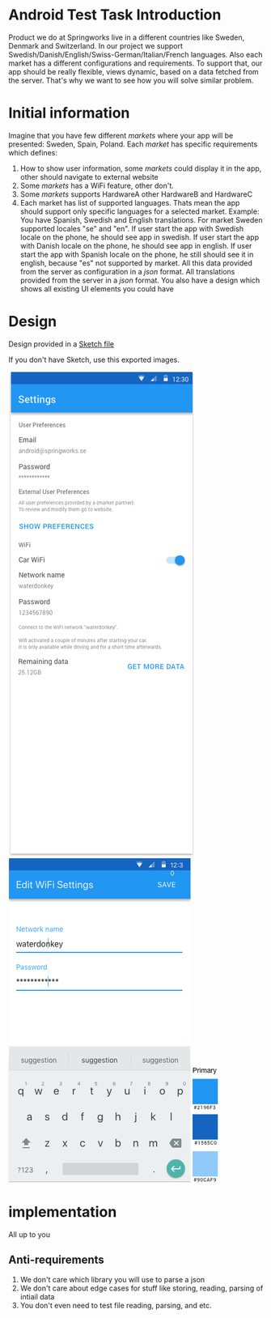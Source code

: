 # Android Test Task Introduction

Product we do at Springworks live in a different countries like Sweden, Denmark and Switzerland.
In our project we support Swedish/Danish/English/Swiss-German/Italian/French languages. Also each market has a different configurations and requirements. To support that, our app should be really flexible, views dynamic, based on a data fetched from the server. That's why we want to see how you will solve similar problem.

# Initial information
Imagine that you have few different *markets* where your app will be presented: Sweden, Spain, Poland. Each *market* has specific requirements which defines: 
1. How to show user information, some *markets* could display it in the app, other should navigate to external website
2. Some *markets* has a WiFi feature, other don't.
3. Some *markets* supports HardwareA other HardwareB and HardwareC
4. Each market has list of supported languages. 
Thats mean the app should support only specific languages for a selected market.
Example: You have Spanish, Swedish and English translations. For market Sweden supported locales "se" and "en". If user start the app with Swedish locale on the phone, he should see app in swedish. If user start the app with Danish locale on the phone, he should see app in english. If user start the app with Spanish locale on the phone, he still should see it in english, because "es" not supported by market.
All this data provided from the server as configuration in a *json* format.
All translations provided from the server in a *json* format.
You also have a design which shows all existing UI elements you could have  

# Design
Design provided in a [Sketch file](/settings-screen.sketch) 

If you don't have Sketch, use this exported images.

![Settings Screen](/settings-screen.png)
![WiFi Edit Screen](/wifi-edit-screen.png)
![Color Palette](/theme.png)

# implementation 
All up to you
## Anti-requirements
1. We don't care which library you will use to parse a json
2. We don't care about edge cases for stuff like storing, reading, parsing of intiail data
3. You don't even need to test file reading, parsing, and etc.
